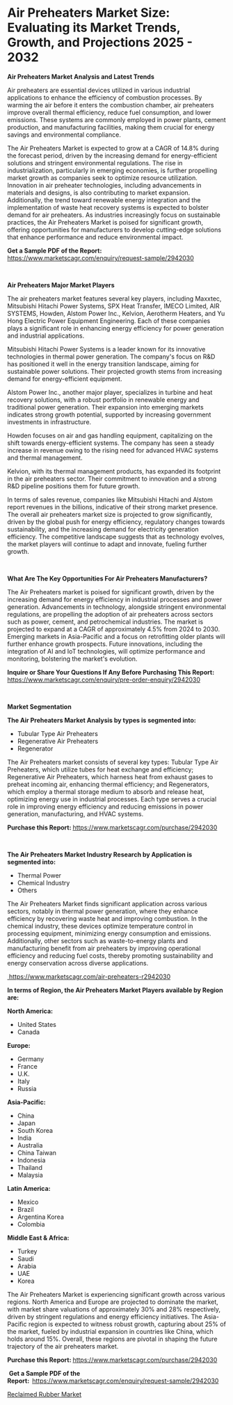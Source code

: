 <p><h1>Air Preheaters Market Size: Evaluating its Market Trends, Growth, and Projections 2025 - 2032</h1></p><p><strong>Air Preheaters Market Analysis and Latest Trends</strong></p>
<p><p>Air preheaters are essential devices utilized in various industrial applications to enhance the efficiency of combustion processes. By warming the air before it enters the combustion chamber, air preheaters improve overall thermal efficiency, reduce fuel consumption, and lower emissions. These systems are commonly employed in power plants, cement production, and manufacturing facilities, making them crucial for energy savings and environmental compliance.</p><p>The Air Preheaters Market is expected to grow at a CAGR of 14.8% during the forecast period, driven by the increasing demand for energy-efficient solutions and stringent environmental regulations. The rise in industrialization, particularly in emerging economies, is further propelling market growth as companies seek to optimize resource utilization. Innovation in air preheater technologies, including advancements in materials and designs, is also contributing to market expansion. Additionally, the trend toward renewable energy integration and the implementation of waste heat recovery systems is expected to bolster demand for air preheaters. As industries increasingly focus on sustainable practices, the Air Preheaters Market is poised for significant growth, offering opportunities for manufacturers to develop cutting-edge solutions that enhance performance and reduce environmental impact.</p></p>
<p><strong>Get a Sample PDF of the Report:&nbsp;</strong> <a href="https://www.marketscagr.com/enquiry/request-sample/2942030?utm_campaign=2337&utm_medium=2&utm_source=Github&utm_content=ia&utm_term=15032025&utm_id=air-preheaters">https://www.marketscagr.com/enquiry/request-sample/2942030</a></p>
<p>&nbsp;</p>
<p><strong>Air Preheaters Major Market Players</strong></p>
<p><p>The air preheaters market features several key players, including Maxxtec, Mitsubishi Hitachi Power Systems, SPX Heat Transfer, IMECO Limited, AIR SYSTEMS, Howden, Alstom Power Inc., Kelvion, Aerotherm Heaters, and Yu Hong Electric Power Equipment Engineering. Each of these companies plays a significant role in enhancing energy efficiency for power generation and industrial applications.</p><p>Mitsubishi Hitachi Power Systems is a leader known for its innovative technologies in thermal power generation. The company's focus on R&D has positioned it well in the energy transition landscape, aiming for sustainable power solutions. Their projected growth stems from increasing demand for energy-efficient equipment.</p><p>Alstom Power Inc., another major player, specializes in turbine and heat recovery solutions, with a robust portfolio in renewable energy and traditional power generation. Their expansion into emerging markets indicates strong growth potential, supported by increasing government investments in infrastructure.</p><p>Howden focuses on air and gas handling equipment, capitalizing on the shift towards energy-efficient systems. The company has seen a steady increase in revenue owing to the rising need for advanced HVAC systems and thermal management. </p><p>Kelvion, with its thermal management products, has expanded its footprint in the air preheaters sector. Their commitment to innovation and a strong R&D pipeline positions them for future growth.</p><p>In terms of sales revenue, companies like Mitsubishi Hitachi and Alstom report revenues in the billions, indicative of their strong market presence. The overall air preheaters market size is projected to grow significantly, driven by the global push for energy efficiency, regulatory changes towards sustainability, and the increasing demand for electricity generation efficiency. The competitive landscape suggests that as technology evolves, the market players will continue to adapt and innovate, fueling further growth.</p></p>
<p>&nbsp;</p>
<p><strong>What Are The Key Opportunities For Air Preheaters Manufacturers?</strong></p>
<p><p>The Air Preheaters market is poised for significant growth, driven by the increasing demand for energy efficiency in industrial processes and power generation. Advancements in technology, alongside stringent environmental regulations, are propelling the adoption of air preheaters across sectors such as power, cement, and petrochemical industries. The market is projected to expand at a CAGR of approximately 4.5% from 2024 to 2030. Emerging markets in Asia-Pacific and a focus on retrofitting older plants will further enhance growth prospects. Future innovations, including the integration of AI and IoT technologies, will optimize performance and monitoring, bolstering the market's evolution.</p></p>
<p><strong>Inquire or Share Your Questions If Any Before Purchasing This Report:</strong> <a href="https://www.marketscagr.com/enquiry/pre-order-enquiry/2942030?utm_campaign=2337&utm_medium=2&utm_source=Github&utm_content=ia&utm_term=15032025&utm_id=air-preheaters">https://www.marketscagr.com/enquiry/pre-order-enquiry/2942030</a></p>
<p>&nbsp;</p>
<p><strong>Market Segmentation</strong></p>
<p><strong>The Air Preheaters Market Analysis by types is segmented into:</strong></p>
<p><ul><li>Tubular Type Air Preheaters</li><li>Regenerative Air Preheaters</li><li>Regenerator</li></ul></p>
<p><p>The Air Preheaters market consists of several key types: Tubular Type Air Preheaters, which utilize tubes for heat exchange and efficiency; Regenerative Air Preheaters, which harness heat from exhaust gases to preheat incoming air, enhancing thermal efficiency; and Regenerators, which employ a thermal storage medium to absorb and release heat, optimizing energy use in industrial processes. Each type serves a crucial role in improving energy efficiency and reducing emissions in power generation, manufacturing, and HVAC systems.</p></p>
<p><strong>Purchase this Report:&nbsp;</strong><a href="https://www.marketscagr.com/purchase/2942030?utm_campaign=2337&utm_medium=2&utm_source=Github&utm_content=ia&utm_term=15032025&utm_id=air-preheaters">https://www.marketscagr.com/purchase/2942030</a></p>
<p>&nbsp;</p>
<p><strong>The Air Preheaters Market Industry Research by Application is segmented into:</strong></p>
<p><ul><li>Thermal Power</li><li>Chemical Industry</li><li>Others</li></ul></p>
<p><p>The Air Preheaters Market finds significant application across various sectors, notably in thermal power generation, where they enhance efficiency by recovering waste heat and improving combustion. In the chemical industry, these devices optimize temperature control in processing equipment, minimizing energy consumption and emissions. Additionally, other sectors such as waste-to-energy plants and manufacturing benefit from air preheaters by improving operational efficiency and reducing fuel costs, thereby promoting sustainability and energy conservation across diverse applications.</p></p>
<p><a href="https://www.marketscagr.com/air-preheaters-r2942030?utm_campaign=2337&utm_medium=2&utm_source=Github&utm_content=ia&utm_term=15032025&utm_id=air-preheaters">&nbsp;https://www.marketscagr.com/air-preheaters-r2942030</a></p>
<p><strong>In terms of Region, the Air Preheaters Market Players available by Region are:</strong></p>
<p>
    <p> <strong> North America: </strong>
        <ul>
            <li>United States</li>
            <li>Canada</li>
        </ul>
        </p> 
    <p> <strong> Europe: </strong>
        <ul>
            <li>Germany</li>
            <li>France</li>
            <li>U.K.</li>
            <li>Italy</li>
            <li>Russia</li>
        </ul>
        </p> 
    <p> <strong> Asia-Pacific: </strong>
        <ul>
            <li>China</li>
            <li>Japan</li>
            <li>South Korea</li>
            <li>India</li>
            <li>Australia</li>
            <li>China Taiwan</li>
            <li>Indonesia</li>
            <li>Thailand</li>
            <li>Malaysia</li>
        </ul>
        </p> 
    <p> <strong> Latin America: </strong>
        <ul>
            <li>Mexico</li>
            <li>Brazil</li>
            <li>Argentina Korea</li>
            <li>Colombia</li>
        </ul>
        </p> 
    <p> <strong> Middle East & Africa: </strong>
        <ul>
            <li>Turkey</li>
            <li>Saudi</li>
            <li>Arabia</li>
            <li>UAE</li>
            <li>Korea</li>
        </ul>
    </p>
    </p>
<p><p>The Air Preheaters Market is experiencing significant growth across various regions. North America and Europe are projected to dominate the market, with market share valuations of approximately 30% and 28% respectively, driven by stringent regulations and energy efficiency initiatives. The Asia-Pacific region is expected to witness robust growth, capturing about 25% of the market, fueled by industrial expansion in countries like China, which holds around 15%. Overall, these regions are pivotal in shaping the future trajectory of the air preheaters market.</p></p>
<p><strong>Purchase this Report: </strong><a href="https://www.marketscagr.com/purchase/2942030?utm_campaign=2337&utm_medium=2&utm_source=Github&utm_content=ia&utm_term=15032025&utm_id=air-preheaters">https://www.marketscagr.com/purchase/2942030</a></p>
<p>&nbsp;<strong>Get a Sample PDF of the Report:&nbsp;&nbsp;</strong><a href="https://www.marketscagr.com/enquiry/request-sample/2942030?utm_campaign=2337&utm_medium=2&utm_source=Github&utm_content=ia&utm_term=15032025&utm_id=air-preheaters">https://www.marketscagr.com/enquiry/request-sample/2942030</a></p>
<p><strong></strong></p>
<p><p><a href="https://github.com/rileymgdorcas/Market-Research-Report-List-1/blob/main/reclaimed-rubber-market.md?utm_campaign=2337&utm_medium=2&utm_source=Github&utm_content=ia&utm_term=15032025&utm_id=air-preheaters">Reclaimed Rubber Market</a></p></p>